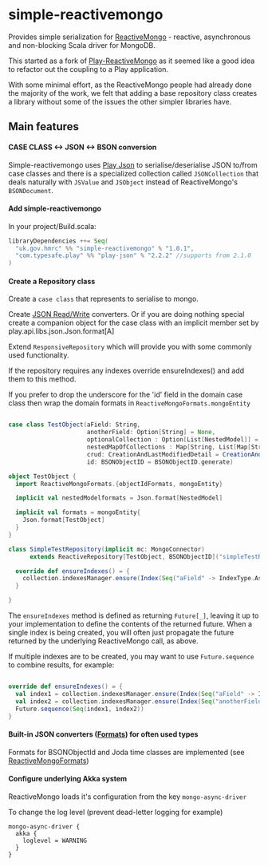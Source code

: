 # simple-reactivemongo

Provides simple serialization for [ReactiveMongo](http://reactivemongo.org) - reactive, asynchronous and non-blocking Scala driver for MongoDB.

This started as a fork of [Play-ReactiveMongo](https://github.com/ReactiveMongo/Play-ReactiveMongo) as it seemed like a good idea to refactor out the coupling to a Play application.

With some minimal effort, as the ReactiveMongo people had already done the majority of the work, we felt that adding a base repository class creates a library without some
of the issues the other simpler libraries have.

## Main features

#### CASE CLASS <-> JSON <-> BSON conversion

Simple-reactivemongo uses [Play Json](http://www.playframework.com/documentation/2.2.x/ScalaJson) to serialise/deserialise JSON to/from case classes and
there is a specialized collection called `JSONCollection` that deals naturally with `JSValue` and `JSObject` instead of ReactiveMongo's `BSONDocument`.

#### Add simple-reactivemongo

In your project/Build.scala:

```scala
libraryDependencies ++= Seq(
  "uk.gov.hmrc" %% "simple-reactivemongo" % "1.0.1",
  "com.typesafe.play" %% "play-json" % "2.2.2" //supports from 2.1.0
)
```

#### Create a Repository class ###

Create a `case class` that represents to serialise to mongo.

Create [JSON Read/Write](http://www.playframework.com/documentation/2.2.x/ScalaJsonCombinators) converters. Or if you are doing nothing special create a companion object for the case class
with an implicit member set by play.api.libs.json.Json.format[A]

Extend `ResponsiveRepository` which will provide you with some commonly used functionality.

If the repository requires any indexes override ensureIndexes() and add them to this method.

If you prefer to drop the underscore for the 'id' field in the domain case class then wrap the domain formats in `ReactiveMongoFormats.mongoEntity`

```scala

case class TestObject(aField: String,
                      anotherField: Option[String] = None,
                      optionalCollection : Option[List[NestedModel]] = None,
                      nestedMapOfCollections : Map[String, List[Map[String, Seq[NestedModel]]]] = Map.empty,
                      crud: CreationAndLastModifiedDetail = CreationAndLastModifiedDetail(),
                      id: BSONObjectID = BSONObjectID.generate)

object TestObject {
  import ReactiveMongoFormats.{objectIdFormats, mongoEntity}

  implicit val nestedModelformats = Json.format[NestedModel]

  implicit val formats = mongoEntity{
    Json.format[TestObject]
  }
}

class SimpleTestRepository(implicit mc: MongoConnector)
      extends ReactiveRepository[TestObject, BSONObjectID]("simpleTestRepository", mc.db, TestObject.formats, ReactiveMongoFormats.objectIdFormats) {

  override def ensureIndexes() = {
    collection.indexesManager.ensure(Index(Seq("aField" -> IndexType.Ascending), name = Some("aFieldUniqueIdx"), unique = true, sparse = true))
  }

}

```

The `ensureIndexes` method is defined as returning `Future[_]`, leaving it up to your implementation to define the contents of the returned future.
When a single index is being created, you will often just propagate the future returned by the underlying ReactiveMongo call, as above.

If multiple indexes are to be created, you may want to use `Future.sequence` to combine results, for example:

```scala

override def ensureIndexes() = {
  val index1 = collection.indexesManager.ensure(Index(Seq("aField" -> IndexType.Ascending), name = Some("aFieldUniqueIdx"), unique = true, sparse = true))
  val index2 = collection.indexesManager.ensure(Index(Seq("anotherField" -> IndexType.Ascending), name = Some("anotherFieldIndex")))
  Future.sequence(Seq(index1, index2))
}

```

#### Built-in JSON converters ([Formats](http://www.playframework.com/documentation/2.2.x/ScalaJsonCombinators)) for often used types ###

Formats for BSONObjectId and Joda time classes are implemented (see [ReactiveMongoFormats](https://github.com/hmrc/simple-reactivemongo/blob/master/src/main/scala/uk/gov/hmrc/mongo/ReactiveMongoFormats.scala))

#### Configure underlying Akka system

ReactiveMongo loads it's configuration from the key `mongo-async-driver`

To change the log level (prevent dead-letter logging for example)

```
mongo-async-driver {
  akka {
    loglevel = WARNING
  }
}
```

